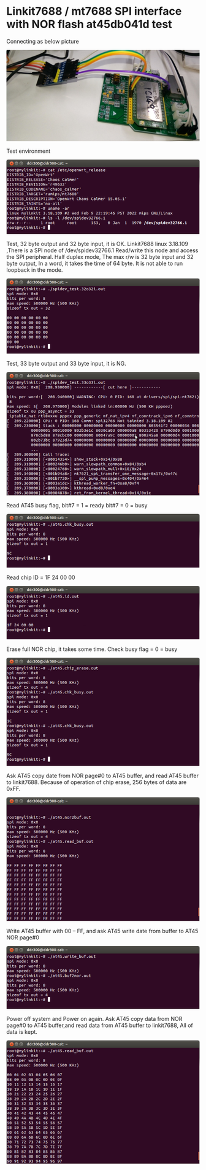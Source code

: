 # Linkit7688 / mt7688 SPI interface with NOR flash at45db041d test

Connecting as below picture

![pic](pic/P_20230103_145531_1.jpg)

Test environment

![pic](pic/000.png)

Test, 32 byte output and 32 byte input, it is OK.
Linkit7688 linux 3.18.109 ,There is a SPI node of /dev/spidev32766.1
Read/write this node and access the SPI peripheral.
Half duplex mode, The max r/w is 32 byte input and 32 byte output,
In a word, it takes the time of 64 byte. It is not able to run loopback in the mode.

![pic](pic/00.png)

Test, 33 byte output and 33 byte input, it is NG.

![pic](pic/01.png)

Read AT45 busy flag,
bit#7 = 1 = ready
bit#7 = 0 = busy

![pic](pic/02.png)

Read chip ID = 1F 24 00 00

![pic](pic/03.png)

Erase full NOR chip, it takes some time.
Check busy flag = 0 = busy

![pic](pic/04.png)

Ask AT45 copy date from NOR page#0 to AT45 buffer, and read AT45 buffer to linkit7688.
Because of operation of chip erase, 256 bytes of data are 0xFF.

![pic](pic/10.png)

Write AT45 buffer with 00 – FF, and ask AT45 write date from buffer to AT45 NOR page#0

![pic](pic/12.png)

Power off system and Power on again.
Ask AT45 copy data from NOR page#0 to AT45 buffer,and read data from AT45 buffer to linkit7688,
All of data is kept.

![pic](pic/16.png)
